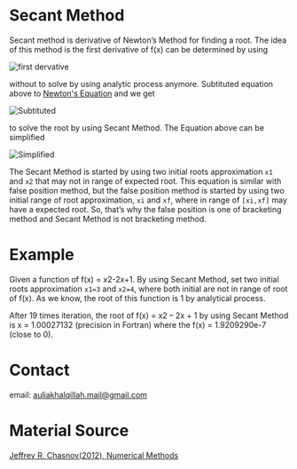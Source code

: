 # Secant Method
Secant method is derivative of Newton’s Method for finding a root. The idea of this method is the first derivative of f(x) can be determined by using

![first dervative](https://i.upmath.me/svg/f'(x_n%20)%20%5Capprox%20%7B(f(x_n%20)-f(x_%7Bn-1%7D))%5Cover(x_n-x_%7Bn-1%7D)%7D)

without to solve by using analytic process anymore. Subtituted equation above to [Newton's Equation](https://github.com/auliakhalqillah/Newton-sMethod) and we get

![Subtituted](https://i.upmath.me/svg/x_%7Bn%2B1%7D%3Dx_n-%7Bf(x_n).(x_n-x_%7Bn-1%7D)%5Cover%20f(x_n)-f(x_%7Bn-1%7D)%7D)

to solve the root by using Secant Method. The Equation above can be simplified

![Simplified](https://i.upmath.me/svg/x_r%3Dx_2-%7Bf(x_2).(x_2-x_1)%5Cover%20f(x_2)-f(x_1)%7D)

The Secant Method is started by using two initial roots approximation `x1` and `x2` that may not in range of expected root. This equation is similar with false position method, but the false position method is started by using two initial range of root approximation, `xi` and `xf`, where in range of `[xi,xf]` may have a expected root. So, that’s why the false position is one of bracketing method and Secant Method is not bracketing method.
# Example
Given a function of f(x) = x2-2x+1. By using Secant Method, set two initial roots approximation `x1=3` and `x2=4`, where both initial are not in range of root of f(x). As we know, the root of this function is 1 by analytical process.

After 19 times iteration, the root of f(x) = x2 – 2x + 1 by using Secant Method is x = 1.00027132 (precision in Fortran) where the f(x) = 1.9209290e-7 (close to 0).
# Contact
email: auliakhalqillah.mail@gmail.com
# Material Source
[Jeffrey R. Chasnov(2012), Numerical Methods](https://www.math.ust.hk/~machas/numerical-methods.pdf)
